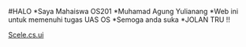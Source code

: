#HALO 
*Saya Mahaiswa OS201
*Muhamad Agung Yulianang
*Web ini untuk memenuhi tugas UAS OS
*Semoga anda suka
*JOLAN TRU !!

[Scele.cs.ui](https://scele.cs.ui.ac.id/course/view.php?id=822)
